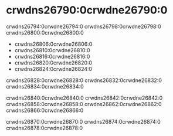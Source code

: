 # crwdns26790:0crwdne26790:0

crwdns26794:0crwdne26794:0 crwdns26798:0crwdne26798:0 crwdns26800:0crwdne26800:0

* crwdns26806:0crwdne26806:0
* crwdns26810:0crwdne26810:0
* crwdns26816:0crwdne26816:0
* crwdns26820:0crwdne26820:0
* crwdns26824:0crwdne26824:0

crwdns26828:0crwdne26828:0 crwdns26832:0crwdne26832:0 crwdns26834:0crwdne26834:0

crwdns26840:0crwdne26840:0 crwdns26842:0crwdne26842:0 crwdns26858:0crwdne26858:0 crwdns26862:0crwdne26862:0 crwdns26866:0crwdne26866:0

crwdns26870:0crwdne26870:0 crwdns26874:0crwdne26874:0 crwdns26878:0crwdne26878:0
